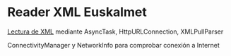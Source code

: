 # Reader XML Euskalmet

[Lectura de XML](http://www.euskalmet.euskadi.eus/contenidos/prevision_tiempo/met_forecast/opendata/met_forecast.xml) mediante AsyncTask, HttpURLConnection, XMLPullParser

ConnectivityManager y NetworkInfo para comprobar conexión a Internet